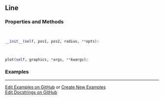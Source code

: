 ## <a id="McUtils.Plots.Primitives.Line">Line</a>


### Properties and Methods
<a id="McUtils.Plots.Primitives.Line.__init__" class="docs-object-method">&nbsp;</a>
```python
__init__(self, pos1, pos2, radius, **opts): 
```

<a id="McUtils.Plots.Primitives.Line.plot" class="docs-object-method">&nbsp;</a>
```python
plot(self, graphics, *args, **kwargs): 
```

### Examples


___

[Edit Examples on GitHub](https://github.com/McCoyGroup/References/edit/gh-pages/Documentation/examples/McUtils/Plots/Primitives/Line.md) or 
[Create New Examples](https://github.com/McCoyGroup/References/new/gh-pages/?filename=Documentation/examples/McUtils/Plots/Primitives/Line.md) <br/>
[Edit Docstrings on GitHub](https://github.com/McCoyGroup/McUtils/edit/master/Plots/Primitives.py?message=Update%20Docs)